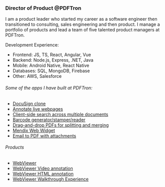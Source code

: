 ### Director of Product @PDFTron
I am a product leader who started my career as a software engineer then transitioned to consulting, sales engineering and then product. I manage a portfolio of products and lead a team of five talented product managers at PDFTron.

Development Experience:
- Frontend: JS, TS, React, Angular, Vue
- Backend: Node.js, Express, .NET, Java
- Mobile: Android Native, React Native
- Databases: SQL, MongoDB, Firebase
- Other: AWS, Salesforce


###### Some of the apps I have built at PDFTron:
- [DocuSign clone](https://github.com/PDFTron/pdftron-sign-app)
- [Annotate live webpages](https://github.com/PDFTron/webviewer-html-annotate)
- [Client-side search across multiple documents](https://github.com/PDFTron/pdftron-document-search)
- [Barcode generator/stamper/reader](https://github.com/PDFTron/webviewer-barcode)
- [Drag-and-drop PDFs for splitting and merging](https://github.com/PDFTron/webviewer-document-merge)
- [Mendix Web Widget](https://github.com/PDFTron/webviewer-mendix-sample)
- [Email to PDF with attachments](https://github.com/PDFTron/nodejs-mail-to-pdf)

###### Products
- [WebViewer](https://www.npmjs.com/package/@pdftron/webviewer)
- [WebViewer Video annotation](https://www.npmjs.com/package/@pdftron/webviewer-video)
- [WebViewer HTML annotation](https://www.npmjs.com/package/@pdftron/webviewer-html)
- [WebViewer Walkthrough Experience](https://www.npmjs.com/package/@pdftron/webviewer-walkthrough)
